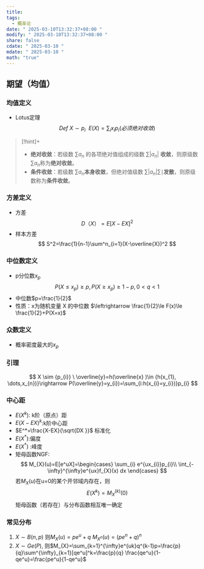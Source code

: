 ```yaml
---
title: 
tags:
  - 概率论
date: " 2025-03-10T13:32:37+08:00 "
modify: " 2025-03-10T13:32:37+08:00 "
share: false
cdate: " 2025-03-10 "
mdate: " 2025-03-10 "
math: "true"
---
```

## 期望（均值）
### 均值定义
- Lotus定理
$$
Def  \ X\sim{p_i}\ \  E(X)=\sum_{i}x_{i}p_{i}(必须绝对收敛)
$$
>[!hint]+
>- **绝对收敛**：若级数 $\sum a_n$ 的各项绝对值组成的级数 $\sum |a_n|$ **收敛**，则原级数$\sum a_n$称为**绝对收敛**。
>- **条件收敛**：若级数 $\sum a_n$**本身收敛**，但绝对值级数 $\sum |a_n|$∑∣**发散**，则原级数称为**条件收敛**。
### 方差定义
- 方差
$$
D（X）=E[X-EX]^2
$$
- 样本方差
$$
S^2=\frac{1}{n-1}\sum^n_{i=1}(X-\overline{X})^2
$$
### 中位数定义
- p分位数$x_p$
$$
P(X\le x_{p})\ge p, P(X\ge x_{p})\ge 1-p, 0\lt q \lt 1
$$
- 中位数$p=\frac{1}{2}$
- 性质：x为随机变量 X 的中位数 $\leftrightarrow \frac{1}{2}\le F(x)\le \frac{1}{2}+P(X=x)$
### 众数定义
- 概率密度最大的$x_{p}$

### 引理
$$
X \sim {p_{i}} \ \overline{y}=h(\overline{x} )\in {h(x_{1}, \dots,x_{n})}\rightarrow P(\overline{y}=y_{i})=\sum_{i:h(x_{i}=y_{i})}p_{i}
$$

### 中心距
- $E(X^k)$: k阶（原点）距
- $E(X-EX)^k$:k阶中心距
- $E^*=\frac{X-EX}{\sqrt{DX }}$ 标准化
- $E(X^*)$:偏度
- $E(X^*)$ :峰度
- 矩母函数NGF:
$$
M_{X}(u)=E[e^uX]=\begin{cases}
\sum_{i} e^{ux_{i}}p_{i}\\
 \int_{-\infty}^{\infty}e^{ux}f_{X}(x) dx 
\end{cases}
$$
若$M_{X}(u)$在u=0的某个开邻域内存在，则
$$
E(X^k)=M_{X}^{(k)}(0)
$$
矩母函数（若存在）与分布函数相互唯一确定

### 常见分布
1. $X\sim B(n,p)$  则$M_{X}(u)=pe^u+q$    $M_{X^n}(u)=(pe^n+q)^n$
2. $X\sim Ge(P)$, 则$M_{X}=\sum_{k=1}^{\infty}e^{uk}q^{k-1}p=\frac{p}{q}\sum^{\infty}_{k=1}[qe^u]^k=\frac{p}{q} \frac{qe^u}{1-qe^u}=\frac{pe^u}{1-qe^u}$    